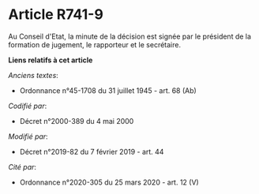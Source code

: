 # Article R741-9

Au Conseil d'Etat, la minute de la décision est signée par le président de la formation de jugement, le rapporteur et le
secrétaire.

**Liens relatifs à cet article**

_Anciens textes_:

  - Ordonnance n°45-1708 du 31 juillet 1945 - art. 68 (Ab)

_Codifié par_:

  - Décret n°2000-389 du 4 mai 2000

_Modifié par_:

  - Décret n°2019-82 du 7 février 2019 - art. 44

_Cité par_:

  - Ordonnance n°2020-305 du 25 mars 2020 - art. 12 (V)
